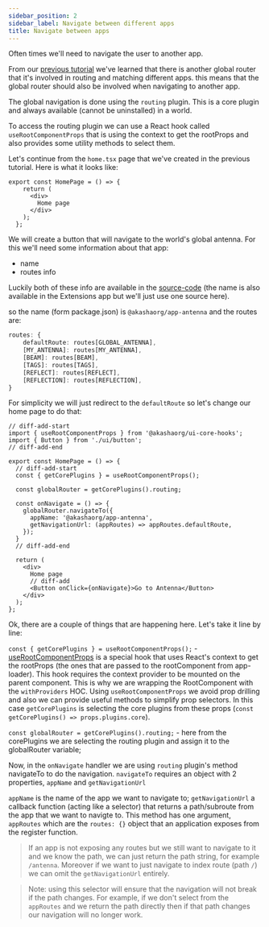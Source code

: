 ```yaml
---
sidebar_position: 2
sidebar_label: Navigate between different apps
title: Navigate between apps
---
```


Often times we'll need to navigate the user to another app.

From our [previous tutorial](./tanstack-react-router.md) we've learned that there is another global router that it's involved in routing and matching different apps. this means that the global router should also be involved when navigating to another app.

The global navigation is done using the `routing` plugin. This is a core plugin and always available (cannot be uninstalled) in a world.

To access the routing plugin we can use a React hook called `useRootComponentProps` that is using the context to get the rootProps and also provides some utility methods to select them.

Let's continue from the `home.tsx` page that we've created in the previous tutorial. Here is what it looks like:

```tsx title="components/pages/home.tsx"
export const HomePage = () => {
    return (
      <div>
        Home page
      </div>
    );
  };
```

We will create a button that will navigate to the world's global antenna. For this we'll need some information about that app:
- name
- routes info

Luckily both of these info are available in the [source-code](https://github.com/AKASHAorg/akasha-core/blob/next/extensions/apps/antenna/src/index.tsx) (the name is also available in the Extensions app but we'll just use one source here).

so the name (form package.json) is `@akashaorg/app-antenna` and the routes are:

```ts
routes: {
    defaultRoute: routes[GLOBAL_ANTENNA],
    [MY_ANTENNA]: routes[MY_ANTENNA],
    [BEAM]: routes[BEAM],
    [TAGS]: routes[TAGS],
    [REFLECT]: routes[REFLECT],
    [REFLECTION]: routes[REFLECTION],
}
```

For simplicity we will just redirect to the `defaultRoute` so let's change our home page to do that:

```tsx title="components/pages/home.tsx"
// diff-add-start
import { useRootComponentProps } from '@akashaorg/ui-core-hooks';
import { Button } from './ui/button';
// diff-add-end

export const HomePage = () => {
  // diff-add-start
  const { getCorePlugins } = useRootComponentProps();

  const globalRouter = getCorePlugins().routing;
  
  const onNavigate = () => {
    globalRouter.navigateTo({
      appName: '@akashaorg/app-antenna',
      getNavigationUrl: (appRoutes) => appRoutes.defaultRoute,
    });
  }
  // diff-add-end

  return (
    <div>
      Home page
      // diff-add
      <Button onClick={onNavigate}>Go to Antenna</Button>
    </div>
  );
};
```

Ok, there are a couple of things that are happening here. Let's take it line by line:

`const { getCorePlugins } = useRootComponentProps();` - [useRootComponentProps](https://github.com/AKASHAorg/akasha-core/blob/next/libs/hooks/src/use-root-props.tsx#L29) is a special hook that uses React's context to get the rootProps (the ones that are passed to the rootComponent from app-loader). This hook requires the context provider to be mounted on the parent component. This is why we are wrapping the RootComponent with the `withProviders` HOC. Using `useRootComponentProps` we avoid prop drilling and also we can provide useful methods to simplify prop selectors. In this case `getCorePlugins` is selecting the core plugins from these props (`const getCorePlugins() => props.plugins.core`).

`const globalRouter = getCorePlugins().routing;` - here from the corePlugins we are selecting the routing plugin and assign it to the globalRouter variable;

Now, in the `onNavigate` handler we are using `routing` plugin's method navigateTo to do the navigation. `navigateTo` requires an object with 2 properties, `appName` and `getNavigationUrl`

`appName` is the name of the app we want to navigate to;
`getNavigationUrl` a callback function (acting like a selector) that returns a path/subroute from the app that we want to navigte to. This method has one argument, `appRoutes` which are the `routes: {}` object that an application exposes from the register function.

> If an app is not exposing any routes but we still want to navigate to it and we know the path, we can just return the path string, for example `/antenna`. Moreover if we want to just navigate to index route (path `/`) we can omit the `getNavigationUrl` entirely.

> Note: using this selector will ensure that the navigation will not break if the path changes. For example, if we don't select from the `appRoutes` and we return the path directly then if that path changes our navigation will no longer work.

